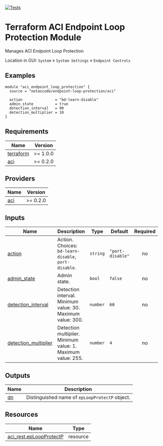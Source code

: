 <!-- BEGIN_TF_DOCS -->
[![Tests](https://github.com/netascode/terraform-aci-endpoint-loop-protection/actions/workflows/test.yml/badge.svg)](https://github.com/netascode/terraform-aci-endpoint-loop-protection/actions/workflows/test.yml)

# Terraform ACI Endpoint Loop Protection Module

Manages ACI Endpoint Loop Protection

Location in GUI:
`System` » `System Settings` » `Endpoint Controls`

## Examples

```hcl
module "aci_endpoint_loop_protection" {
  source = "netascode/endpoint-loop-protection/aci"

  action               = "bd-learn-disable"
  admin_state          = true
  detection_interval   = 90
  detection_multiplier = 10
}

```

## Requirements

| Name | Version |
|------|---------|
| <a name="requirement_terraform"></a> [terraform](#requirement\_terraform) | >= 1.0.0 |
| <a name="requirement_aci"></a> [aci](#requirement\_aci) | >= 0.2.0 |

## Providers

| Name | Version |
|------|---------|
| <a name="provider_aci"></a> [aci](#provider\_aci) | >= 0.2.0 |

## Inputs

| Name | Description | Type | Default | Required |
|------|-------------|------|---------|:--------:|
| <a name="input_action"></a> [action](#input\_action) | Action. Choices: `bd-learn-disable`, `port-disable`. | `string` | `"port-disable"` | no |
| <a name="input_admin_state"></a> [admin\_state](#input\_admin\_state) | Admin state. | `bool` | `false` | no |
| <a name="input_detection_interval"></a> [detection\_interval](#input\_detection\_interval) | Detection interval. Minimum value: 30. Maximum value: 300. | `number` | `60` | no |
| <a name="input_detection_multiplier"></a> [detection\_multiplier](#input\_detection\_multiplier) | Detection multiplier. Minimum value: 1. Maximum value: 255. | `number` | `4` | no |

## Outputs

| Name | Description |
|------|-------------|
| <a name="output_dn"></a> [dn](#output\_dn) | Distinguished name of `epLoopProtectP` object. |

## Resources

| Name | Type |
|------|------|
| [aci_rest.epLoopProtectP](https://registry.terraform.io/providers/netascode/aci/latest/docs/resources/rest) | resource |
<!-- END_TF_DOCS -->